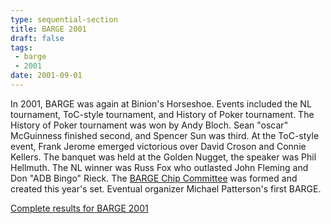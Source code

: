 ```yaml
---
type: sequential-section
title: BARGE 2001
draft: false
tags:
 - barge
 - 2001
date: 2001-09-01
---
```


In 2001, BARGE was again at Binion's Horseshoe. Events included the NL
tournament, ToC-style tournament, and History of Poker tournament. The History
of Poker tournament was won by Andy Bloch. Sean &quot;oscar&quot; McGuinness
finished second, and Spencer Sun was third. At the ToC-style event, Frank
Jerome emerged victorious over David Croson and Connie Kellers. The banquet was
held at the Golden Nugget, the speaker was Phil Hellmuth. The NL winner was
Russ Fox who outlasted John Fleming and Don &quot;ADB Bingo&quot; Rieck. The
[BARGE Chip Committee](/chips/bcc/) was formed and created this year's
set. Eventual organizer Michael Patterson's first BARGE.

[Complete results for BARGE 2001](/barge/results/2001)
